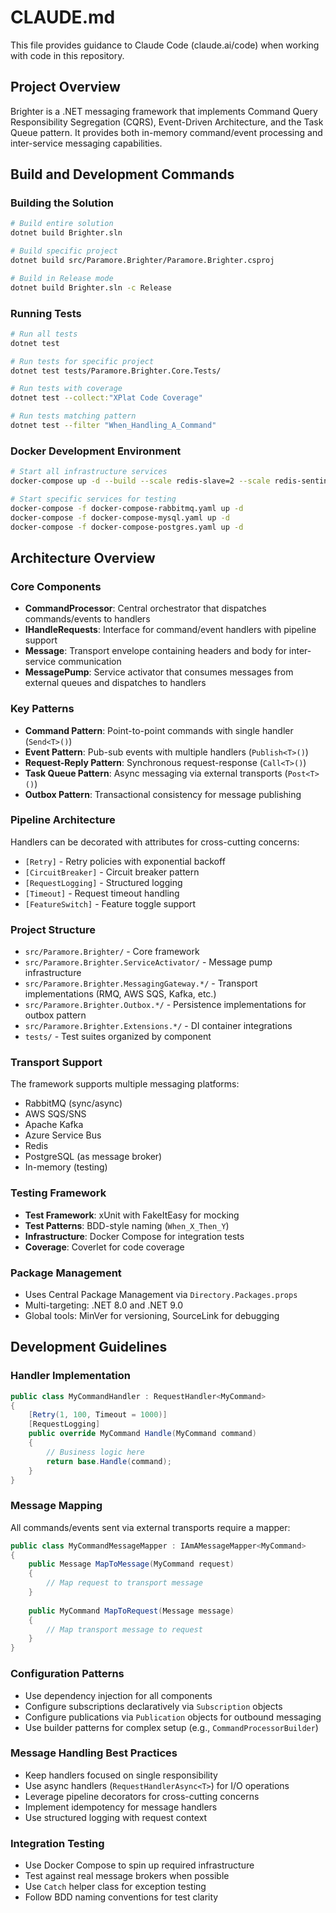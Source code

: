 # CLAUDE.md

This file provides guidance to Claude Code (claude.ai/code) when working with code in this repository.

## Project Overview

Brighter is a .NET messaging framework that implements Command Query Responsibility Segregation (CQRS), Event-Driven Architecture, and the Task Queue pattern. It provides both in-memory command/event processing and inter-service messaging capabilities.

## Build and Development Commands

### Building the Solution
```bash
# Build entire solution
dotnet build Brighter.sln

# Build specific project
dotnet build src/Paramore.Brighter/Paramore.Brighter.csproj

# Build in Release mode
dotnet build Brighter.sln -c Release
```

### Running Tests
```bash
# Run all tests
dotnet test

# Run tests for specific project
dotnet test tests/Paramore.Brighter.Core.Tests/

# Run tests with coverage
dotnet test --collect:"XPlat Code Coverage"

# Run tests matching pattern
dotnet test --filter "When_Handling_A_Command"
```

### Docker Development Environment
```bash
# Start all infrastructure services
docker-compose up -d --build --scale redis-slave=2 --scale redis-sentinel=3

# Start specific services for testing
docker-compose -f docker-compose-rabbitmq.yaml up -d
docker-compose -f docker-compose-mysql.yaml up -d
docker-compose -f docker-compose-postgres.yaml up -d
```

## Architecture Overview

### Core Components
- **CommandProcessor**: Central orchestrator that dispatches commands/events to handlers
- **IHandleRequests<T>**: Interface for command/event handlers with pipeline support
- **Message**: Transport envelope containing headers and body for inter-service communication
- **MessagePump**: Service activator that consumes messages from external queues and dispatches to handlers

### Key Patterns
- **Command Pattern**: Point-to-point commands with single handler (`Send<T>()`)
- **Event Pattern**: Pub-sub events with multiple handlers (`Publish<T>()`) 
- **Request-Reply Pattern**: Synchronous request-response (`Call<T>()`)
- **Task Queue Pattern**: Async messaging via external transports (`Post<T>()`)
- **Outbox Pattern**: Transactional consistency for message publishing

### Pipeline Architecture
Handlers can be decorated with attributes for cross-cutting concerns:
- `[Retry]` - Retry policies with exponential backoff
- `[CircuitBreaker]` - Circuit breaker pattern
- `[RequestLogging]` - Structured logging
- `[Timeout]` - Request timeout handling
- `[FeatureSwitch]` - Feature toggle support

### Project Structure
- `src/Paramore.Brighter/` - Core framework
- `src/Paramore.Brighter.ServiceActivator/` - Message pump infrastructure  
- `src/Paramore.Brighter.MessagingGateway.*/` - Transport implementations (RMQ, AWS SQS, Kafka, etc.)
- `src/Paramore.Brighter.Outbox.*/` - Persistence implementations for outbox pattern
- `src/Paramore.Brighter.Extensions.*/` - DI container integrations
- `tests/` - Test suites organized by component

### Transport Support
The framework supports multiple messaging platforms:
- RabbitMQ (sync/async)
- AWS SQS/SNS
- Apache Kafka
- Azure Service Bus
- Redis
- PostgreSQL (as message broker)
- In-memory (testing)

### Testing Framework
- **Test Framework**: xUnit with FakeItEasy for mocking
- **Test Patterns**: BDD-style naming (`When_X_Then_Y`)
- **Infrastructure**: Docker Compose for integration tests
- **Coverage**: Coverlet for code coverage

### Package Management
- Uses Central Package Management via `Directory.Packages.props`
- Multi-targeting: .NET 8.0 and .NET 9.0
- Global tools: MinVer for versioning, SourceLink for debugging

## Development Guidelines

### Handler Implementation
```csharp
public class MyCommandHandler : RequestHandler<MyCommand>
{
    [Retry(1, 100, Timeout = 1000)]
    [RequestLogging]
    public override MyCommand Handle(MyCommand command)
    {
        // Business logic here
        return base.Handle(command);
    }
}
```

### Message Mapping
All commands/events sent via external transports require a mapper:
```csharp
public class MyCommandMessageMapper : IAmAMessageMapper<MyCommand>
{
    public Message MapToMessage(MyCommand request)
    {
        // Map request to transport message
    }
    
    public MyCommand MapToRequest(Message message)
    {
        // Map transport message to request
    }
}
```

### Configuration Patterns
- Use dependency injection for all components
- Configure subscriptions declaratively via `Subscription` objects
- Configure publications via `Publication` objects for outbound messaging
- Use builder patterns for complex setup (e.g., `CommandProcessorBuilder`)

### Message Handling Best Practices
- Keep handlers focused on single responsibility
- Use async handlers (`RequestHandlerAsync<T>`) for I/O operations
- Leverage pipeline decorators for cross-cutting concerns
- Implement idempotency for message handlers
- Use structured logging with request context

### Integration Testing
- Use Docker Compose to spin up required infrastructure
- Test against real message brokers when possible
- Use `Catch` helper class for exception testing
- Follow BDD naming conventions for test clarity
